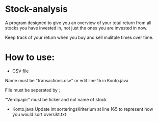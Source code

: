 # Stock-analysis
A program designed to give you an overview of your total return from all stocks you have invested in, 
not just the ones you are invested in now. 

Keep track of your return when you buy and sell mulitple times over time.

# How to use:
* CSV file
  
Name must be "transactions.csv" or edit line 15 in Konto.java.

File must be seperated by ;

"Verdipapir" must be ticker and not name of stock

* Konto.java
Update int sorteringsKriterium at line 165 to represent how you would sort oversikt.txt
